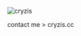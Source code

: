 <p align="left"> <img src="https://komarev.com/ghpvc/?username=cryzis&label=Profile%20views&color=0e75b6&style=flat" alt="cryzis" /> </p>

contact me > cryzis.cc

